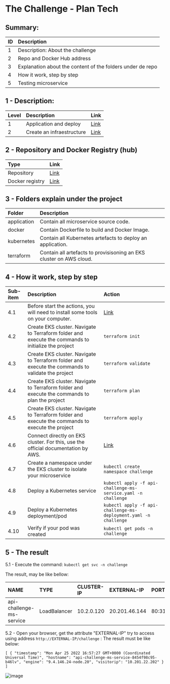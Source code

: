 # The Challenge - Plan Tech
## Summary: 

ID  | Description
:-- | :----------
1   | Description: About the challenge
2   | Repo and Docker Hub address
3   | Explanation about the content of the folders under de repo
4   | How it work, step by step
5   | Testing microservice

## 1 - Description:
Level | Description | Link
:---- | :---------- | :---
1 | Application and deploy | [Link](https://github.com/Plan-A-Technologies/DevOps-Challenge-Level-1)
2 | Create an infraestructure | [Link](https://github.com/Plan-A-Technologies/DevOps-Challenge-Level-2)

## 2 - Repository and Docker Registry (hub)
Type | Link
:---- | :---
Repository |  [Link](https://github.com/eduardodornellessouza/challenge-plan-tech)
Docker registry |  [Link](https://hub.docker.com/repository/docker/eduardods/challenge-ms-plan-tech/general)

## 3 - Folders explain under the project
Folder | Description
:---- | :---------- 
application | Contain all microservice source code.
docker | Contain Dockerfile to build and Docker Image.
kubernetes | Contain all Kubernetes artefacts to deploy an application.
terraform | Contain all artefacts to provisisoning an EKS cluster on AWS cloud.


## 4 - How it work, step by step
Sub-item | Description | Action 
:----  | :---------- | :----
4.1 | Before start the actions, you will need to install some tools on your computer. | [Link](pre-requirements.MD)
4.2 | Create EKS cluster. Navigate to Terraform folder and execute the commands to initialize the project | `terraform init`
4.3 | Create EKS cluster. Navigate to Terraform folder and execute the commands to validate the project | `terraform validate`
4.4 | Create EKS cluster. Navigate to Terraform folder and execute the commands to plan the project | `terraform plan`
4.5 | Create EKS cluster. Navigate to Terraform folder and execute the commands to execute the project | `terraform apply`
4.6 | Connect directly on EKS cluster. For this, use the official documentation by AWS. | [Link](https://aws.amazon.com/pt/premiumsupport/knowledge-center/eks-cluster-connection/)
4.7 | Create a namespace under the EKS cluster to isolate your microservice | `kubectl create namespace challenge`
4.8 | Deploy a Kubernetes service | `kubectl apply -f api-challenge-ms-service.yaml -n challenge`
4.9 | Deploy a Kubernetes deployment/pod | `kubectl apply -f api-challenge-ms-deployment.yaml -n challenge`
4.10 | Verify if your pod was created | `kubectl get pods -n challenge`

## 5 - The result
5.1 - Execute the command: `kubectl get svc -n challenge`

The result, may be like bellow:


NAME                       | TYPE           | CLUSTER-IP   | EXTERNAL-IP     | PORT(S)        | AGE
:------------------------- | :------------- | :----------- | :-------------- | :------------- | ----
api-challenge-ms-service   | LoadBalancer   | 10.2.0.120   | 20.201.46.144   | 80:31403/TCP   | 16m

5.2 - Open your browser, get the attribute "EXTERNAL-IP" try to access using address `http://EXTERNAL-IP/challenge` :
The result must be like below:

`[
  {
    "timestamp": "Mon Apr 25 2022 16:57:27 GMT+0000 (Coordinated Universal Time)",
    "hostname": "api-challenge-ms-service-8454f98c95-b46lv",
    "engine": "9.4.146.24-node.20",
    "visitorip": "10.201.22.202"
  }
]`

![image](https://user-images.githubusercontent.com/52758765/165142635-393358de-af42-47b1-b90a-214f824b3d15.png)

